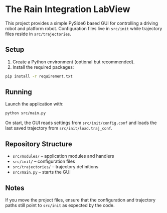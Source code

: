 # The Rain Integration LabView

This project provides a simple PySide6 based GUI for controlling a driving robot and platform robot. Configuration files live in `src/init` while trajectory files reside in `src/trajectories`.

## Setup

1. Create a Python environment (optional but recommended).
2. Install the required packages:

```bash
pip install -r requirement.txt
```

## Running

Launch the application with:

```bash
python src/main.py
```

On start, the GUI reads settings from `src/init/config.conf` and loads the last saved trajectory from `src/init/load.traj_conf`.

## Repository Structure

- `src/modules/` – application modules and handlers
- `src/init/` – configuration files
- `src/trajectories/` – trajectory definitions
- `src/main.py` – starts the GUI

## Notes

If you move the project files, ensure that the configuration and trajectory paths still point to `src/init` as expected by the code.
